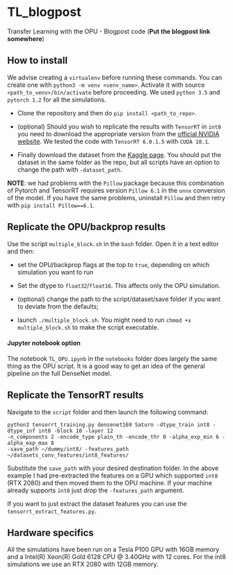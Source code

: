 # TL_blogpost
Transfer Learning with the OPU - Blogpost code (**Put the blogpost link somewhere**)

## How to install

We advise creating a `virtualenv` before running these commands. You can create one with `python3 -m venv <venv_name>`. 
Activate it with source `<path_to_venv>/bin/activate`  before proceeding. We used `python 3.5` and `pytorch 1.2` 
for all the simulations.

- Clone the repository and then do `pip install <path_to_repo>`.

- (optional) Should you wish to replicate the results with `TensorRT` in `int8` you need to download the appropriate version from the
 [official NVIDIA website](https://developer.nvidia.com/tensorrt). We tested the code with `TensorRT 6.0.1.5` with `CUDA 10.1`.

- Finally download the dataset from the [Kaggle page](https://www.kaggle.com/alessiocorrado99/animals10). You should put the dataset 
in the  same folder as the repo, but all scripts have an option to change the path with `-dataset_path`. 

**NOTE**: we had problems with the `Pillow` package because this combination of Pytorch and TensorRT requires version
 `Pillow 6.1` in the `onnx` conversion of the model. If you have the same problems, uninstall `Pillow` and then retry with
 `pip install Pillow==6.1`. 

## Replicate the OPU/backprop results

Use the script `multiple_block.sh` in the `bash` folder. Open it in a text editor and then:
- set the OPU/backprop flags at the top to `true`, depending on which simulation you want to run
- Set the dtype to `float32`/`float16`. This affects only the OPU simulation.

- (optional) change the path to the script/dataset/save folder if you want to deviate from the 
defaults; 

- launch `./multiple_block.sh`. You might need to run `chmod +x multiple_block.sh` to make the script executable.

#### Jupyter notebook option
The notebook `TL_OPU.ipynb` in the `notebooks` folder does largely the same thing as the OPU script. It is a good way 
to get an idea of the general pipeline on the full DenseNet model.

## Replicate the TensorRT results  

Navigate to the `script` folder and then launch the following command: 

```
python3 tensorrt_training.py densenet169 Saturn -dtype_train int8 -dtype_inf int8 -block 10 -layer 12 
-n_components 2 -encode_type plain_th -encode_thr 0 -alpha_exp_min 6 -alpha_exp_max 8 
-save_path ~/dummy/int8/ -features_path ~/datasets_conv_features/int8_features/
``` 

Substitute the `save_path` with your desired destination folder. In the above example I had pre-extracted the features 
on a GPU which supported `int8` (RTX 2080) and then moved them to the OPU machine. If your machine already supports 
`int8` just drop the `-features_path` argument.

If you want to just extract the dataset features you can use the `tensorrt_extract_features.py`.

## Hardware specifics

All the simulations have been run on a Tesla P100 GPU with 16GB memory and a Intel(R) Xeon(R) Gold 6128 CPU @ 3.40GHz with 12 cores. 
For the int8 simulations we use an RTX 2080 with 12GB memory.